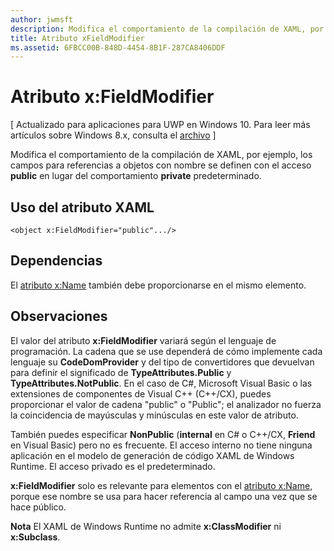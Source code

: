 ```yaml
---
author: jwmsft
description: Modifica el comportamiento de la compilación de XAML, por ejemplo, los campos para referencias a objetos con nombre se definen con el acceso público en lugar del comportamiento privado predeterminado.
title: Atributo xFieldModifier
ms.assetid: 6FBCC00B-848D-4454-8B1F-287CA8406DDF
---
```


# Atributo x:FieldModifier

\[ Actualizado para aplicaciones para UWP en Windows 10. Para leer más artículos sobre Windows 8.x, consulta el [archivo](http://go.microsoft.com/fwlink/p/?linkid=619132) \]

Modifica el comportamiento de la compilación de XAML, por ejemplo, los campos para referencias a objetos con nombre se definen con el acceso **public** en lugar del comportamiento **private** predeterminado.

## Uso del atributo XAML

``` syntax
<object x:FieldModifier="public".../>
```

## Dependencias

El [atributo x:Name](x-name-attribute.md) también debe proporcionarse en el mismo elemento.

## Observaciones

El valor del atributo **x:FieldModifier** variará según el lenguaje de programación. La cadena que se use dependerá de cómo implemente cada lenguaje su **CodeDomProvider** y del tipo de convertidores que devuelvan para definir el significado de **TypeAttributes.Public** y **TypeAttributes.NotPublic**. En el caso de C#, Microsoft Visual Basic o las extensiones de componentes de Visual C++ (C++/CX), puedes proporcionar el valor de cadena "public" o "Public"; el analizador no fuerza la coincidencia de mayúsculas y minúsculas en este valor de atributo.

También puedes especificar **NonPublic** (**internal** en C# o C++/CX, **Friend** en Visual Basic) pero no es frecuente. El acceso interno no tiene ninguna aplicación en el modelo de generación de código XAML de Windows Runtime. El acceso privado es el predeterminado.

**x:FieldModifier** solo es relevante para elementos con el [atributo x:Name](x-name-attribute.md), porque ese nombre se usa para hacer referencia al campo una vez que se hace público.

**Nota** El XAML de Windows Runtime no admite **x:ClassModifier** ni **x:Subclass**.



<!--HONumber=May16_HO2-->


